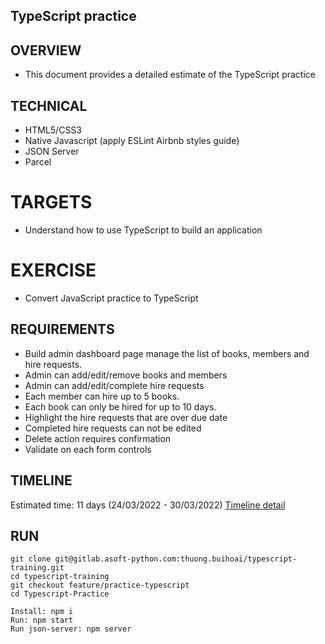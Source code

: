 ## TypeScript practice

## OVERVIEW
- This document provides a detailed estimate of the TypeScript practice

## TECHNICAL
- HTML5/CSS3
- Native Javascript (apply ESLint Airbnb styles guide)
- JSON Server
- Parcel

# TARGETS
- Understand how to use TypeScript to build an application 

# EXERCISE
- Convert JavaScript practice to TypeScript

## REQUIREMENTS

- Build admin dashboard page manage the list of books, members and hire requests.
- Admin can add/edit/remove books and members
- Admin can add/edit/complete hire requests
- Each member can hire up to 5 books.
- Each book can only be hired for up to 10 days.
- Highlight the hire requests that are over due date
- Completed hire requests can not be edited
- Delete action requires confirmation
- Validate on each form controls

## TIMELINE

Estimated time: 11 days (24/03/2022 - 30/03/2022)
[Timeline detail](https://docs.google.com/document/d/1ofuEda0cV5ELIa9jhhVxeql_4XtjILrSgAep1aeOAgQ/edit#)

## RUN
```
git clone git@gitlab.asoft-python.com:thuong.buihoai/typescript-training.git
cd typescript-training
git checkout feature/practice-typescript
cd Typescript-Practice

Install: npm i
Run: npm start
Run json-server: npm server
```
